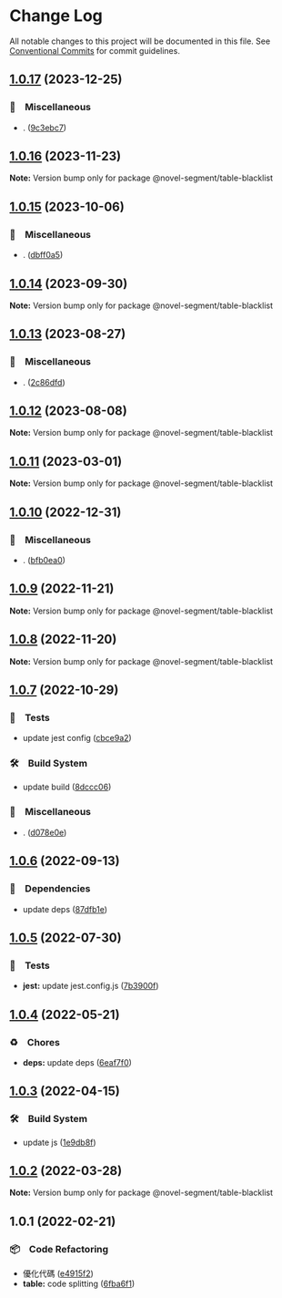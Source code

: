 # Change Log

All notable changes to this project will be documented in this file.
See [Conventional Commits](https://conventionalcommits.org) for commit guidelines.

## [1.0.17](https://github.com/bluelovers/ws-segment/compare/@novel-segment/table-blacklist@1.0.16...@novel-segment/table-blacklist@1.0.17) (2023-12-25)



### 🔖　Miscellaneous

* . ([9c3ebc7](https://github.com/bluelovers/ws-segment/commit/9c3ebc7a905086e87e89f7fa5e9dda60b7bb1b24))



## [1.0.16](https://github.com/bluelovers/ws-segment/compare/@novel-segment/table-blacklist@1.0.15...@novel-segment/table-blacklist@1.0.16) (2023-11-23)

**Note:** Version bump only for package @novel-segment/table-blacklist





## [1.0.15](https://github.com/bluelovers/ws-segment/compare/@novel-segment/table-blacklist@1.0.14...@novel-segment/table-blacklist@1.0.15) (2023-10-06)



### 🔖　Miscellaneous

* . ([dbff0a5](https://github.com/bluelovers/ws-segment/commit/dbff0a57fa8c30afd54c1193b888cbbb4a397aa2))



## [1.0.14](https://github.com/bluelovers/ws-segment/compare/@novel-segment/table-blacklist@1.0.13...@novel-segment/table-blacklist@1.0.14) (2023-09-30)

**Note:** Version bump only for package @novel-segment/table-blacklist





## [1.0.13](https://github.com/bluelovers/ws-segment/compare/@novel-segment/table-blacklist@1.0.12...@novel-segment/table-blacklist@1.0.13) (2023-08-27)



### 🔖　Miscellaneous

* . ([2c86dfd](https://github.com/bluelovers/ws-segment/commit/2c86dfd6b17559ebd55eb2b73bdf96c6fb825a5d))



## [1.0.12](https://github.com/bluelovers/ws-segment/compare/@novel-segment/table-blacklist@1.0.11...@novel-segment/table-blacklist@1.0.12) (2023-08-08)

**Note:** Version bump only for package @novel-segment/table-blacklist





## [1.0.11](https://github.com/bluelovers/ws-segment/compare/@novel-segment/table-blacklist@1.0.10...@novel-segment/table-blacklist@1.0.11) (2023-03-01)

**Note:** Version bump only for package @novel-segment/table-blacklist





## [1.0.10](https://github.com/bluelovers/ws-segment/compare/@novel-segment/table-blacklist@1.0.9...@novel-segment/table-blacklist@1.0.10) (2022-12-31)



### 🔖　Miscellaneous

* . ([bfb0ea0](https://github.com/bluelovers/ws-segment/commit/bfb0ea03e19dab3229aad4f8c33be5ee7bae3b73))



## [1.0.9](https://github.com/bluelovers/ws-segment/compare/@novel-segment/table-blacklist@1.0.8...@novel-segment/table-blacklist@1.0.9) (2022-11-21)

**Note:** Version bump only for package @novel-segment/table-blacklist





## [1.0.8](https://github.com/bluelovers/ws-segment/compare/@novel-segment/table-blacklist@1.0.7...@novel-segment/table-blacklist@1.0.8) (2022-11-20)

**Note:** Version bump only for package @novel-segment/table-blacklist





## [1.0.7](https://github.com/bluelovers/ws-segment/compare/@novel-segment/table-blacklist@1.0.6...@novel-segment/table-blacklist@1.0.7) (2022-10-29)



### 🚨　Tests

* update jest config ([cbce9a2](https://github.com/bluelovers/ws-segment/commit/cbce9a2868e5a0a95fd8f026530c34c9f3930ba0))


### 🛠　Build System

* update build ([8dccc06](https://github.com/bluelovers/ws-segment/commit/8dccc0621ef86762703e288204cc19d1be65a7bd))


### 🔖　Miscellaneous

* . ([d078e0e](https://github.com/bluelovers/ws-segment/commit/d078e0ec7e17cee79115db055e7b145d7b48f400))



## [1.0.6](https://github.com/bluelovers/ws-segment/compare/@novel-segment/table-blacklist@1.0.5...@novel-segment/table-blacklist@1.0.6) (2022-09-13)



### 📌　Dependencies

* update deps ([87dfb1e](https://github.com/bluelovers/ws-segment/commit/87dfb1e8c4e0ef55b975639bc94e113442cb1af7))



## [1.0.5](https://github.com/bluelovers/ws-segment/compare/@novel-segment/table-blacklist@1.0.4...@novel-segment/table-blacklist@1.0.5) (2022-07-30)


### 🚨　Tests

* **jest:** update jest.config.js ([7b3900f](https://github.com/bluelovers/ws-segment/commit/7b3900fd6b638fb8774b306b6435b8082b5a275b))





## [1.0.4](https://github.com/bluelovers/ws-segment/compare/@novel-segment/table-blacklist@1.0.3...@novel-segment/table-blacklist@1.0.4) (2022-05-21)


### ♻️　Chores

* **deps:** update deps ([6eaf7f0](https://github.com/bluelovers/ws-segment/commit/6eaf7f0fb6e8d803b5eb8dbb3e2cd7a1d6b19f52))





## [1.0.3](https://github.com/bluelovers/ws-segment/compare/@novel-segment/table-blacklist@1.0.2...@novel-segment/table-blacklist@1.0.3) (2022-04-15)


### 🛠　Build System

* update js ([1e9db8f](https://github.com/bluelovers/ws-segment/commit/1e9db8f6a717a2ef40dec86b22e729dafc2ed8d7))





## [1.0.2](https://github.com/bluelovers/ws-segment/compare/@novel-segment/table-blacklist@1.0.1...@novel-segment/table-blacklist@1.0.2) (2022-03-28)

**Note:** Version bump only for package @novel-segment/table-blacklist





## 1.0.1 (2022-02-21)


### 📦　Code Refactoring

* 優化代碼 ([e4915f2](https://github.com/bluelovers/ws-segment/commit/e4915f24e4da16b752c91224b4457eda63fc4bb2))
* **table:** code splitting ([6fba6f1](https://github.com/bluelovers/ws-segment/commit/6fba6f13dcb75dc2f57c0c905740d487ee38884a))
